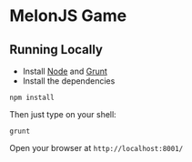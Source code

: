 MelonJS Game
============

## Running Locally

- Install [Node](http://nodejs.org/download/) and [Grunt](http://gruntjs.com/)
- Install the dependencies

```
npm install
```

Then just type on your shell:

```
grunt
```

Open your browser at `http://localhost:8001/`
